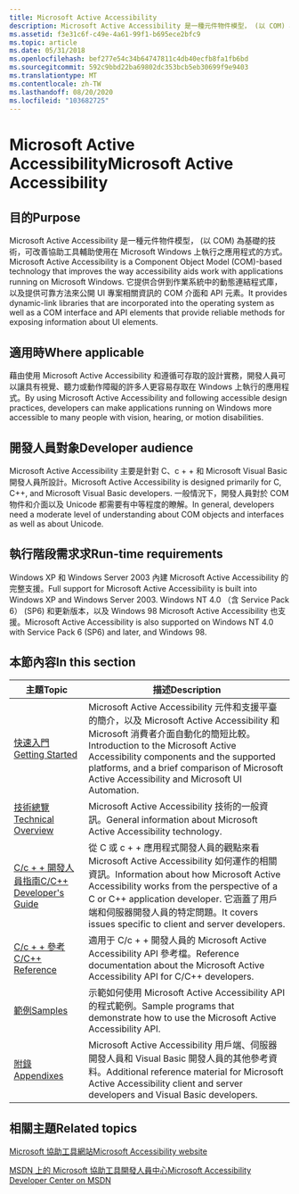 ```yaml
---
title: Microsoft Active Accessibility
description: Microsoft Active Accessibility 是一種元件物件模型， (以 COM) 為基礎的技術，可改善協助工具輔助使用在 Microsoft Windows 上執行之應用程式的方式。
ms.assetid: f3e31c6f-c49e-4a61-99f1-b695ece2bfc9
ms.topic: article
ms.date: 05/31/2018
ms.openlocfilehash: bef277e54c34b64747811c4db40ecfb8fa1fb6bd
ms.sourcegitcommit: 592c9bbd22ba69802dc353bcb5eb30699f9e9403
ms.translationtype: MT
ms.contentlocale: zh-TW
ms.lasthandoff: 08/20/2020
ms.locfileid: "103682725"
---
```

# <a name="microsoft-active-accessibility"></a><span data-ttu-id="4c95b-103">Microsoft Active Accessibility</span><span class="sxs-lookup"><span data-stu-id="4c95b-103">Microsoft Active Accessibility</span></span>

## <a name="purpose"></a><span data-ttu-id="4c95b-104">目的</span><span class="sxs-lookup"><span data-stu-id="4c95b-104">Purpose</span></span>

<span data-ttu-id="4c95b-105">Microsoft Active Accessibility 是一種元件物件模型， (以 COM) 為基礎的技術，可改善協助工具輔助使用在 Microsoft Windows 上執行之應用程式的方式。</span><span class="sxs-lookup"><span data-stu-id="4c95b-105">Microsoft Active Accessibility is a Component Object Model (COM)-based technology that improves the way accessibility aids work with applications running on Microsoft Windows.</span></span> <span data-ttu-id="4c95b-106">它提供合併到作業系統中的動態連結程式庫，以及提供可靠方法來公開 UI 專案相關資訊的 COM 介面和 API 元素。</span><span class="sxs-lookup"><span data-stu-id="4c95b-106">It provides dynamic-link libraries that are incorporated into the operating system as well as a COM interface and API elements that provide reliable methods for exposing information about UI elements.</span></span>

## <a name="where-applicable"></a><span data-ttu-id="4c95b-107">適用時</span><span class="sxs-lookup"><span data-stu-id="4c95b-107">Where applicable</span></span>

<span data-ttu-id="4c95b-108">藉由使用 Microsoft Active Accessibility 和遵循可存取的設計實務，開發人員可以讓具有視覺、聽力或動作障礙的許多人更容易存取在 Windows 上執行的應用程式。</span><span class="sxs-lookup"><span data-stu-id="4c95b-108">By using Microsoft Active Accessibility and following accessible design practices, developers can make applications running on Windows more accessible to many people with vision, hearing, or motion disabilities.</span></span>

## <a name="developer-audience"></a><span data-ttu-id="4c95b-109">開發人員對象</span><span class="sxs-lookup"><span data-stu-id="4c95b-109">Developer audience</span></span>

<span data-ttu-id="4c95b-110">Microsoft Active Accessibility 主要是針對 C、c + + 和 Microsoft Visual Basic 開發人員所設計。</span><span class="sxs-lookup"><span data-stu-id="4c95b-110">Microsoft Active Accessibility is designed primarily for C, C++, and Microsoft Visual Basic developers.</span></span> <span data-ttu-id="4c95b-111">一般情況下，開發人員對於 COM 物件和介面以及 Unicode 都需要有中等程度的瞭解。</span><span class="sxs-lookup"><span data-stu-id="4c95b-111">In general, developers need a moderate level of understanding about COM objects and interfaces as well as about Unicode.</span></span>

## <a name="run-time-requirements"></a><span data-ttu-id="4c95b-112">執行階段需求求</span><span class="sxs-lookup"><span data-stu-id="4c95b-112">Run-time requirements</span></span>

<span data-ttu-id="4c95b-113">Windows XP 和 Windows Server 2003 內建 Microsoft Active Accessibility 的完整支援。</span><span class="sxs-lookup"><span data-stu-id="4c95b-113">Full support for Microsoft Active Accessibility is built into Windows XP and Windows Server 2003.</span></span> <span data-ttu-id="4c95b-114">Windows NT 4.0 （含 Service Pack 6） (SP6) 和更新版本，以及 Windows 98 Microsoft Active Accessibility 也支援。</span><span class="sxs-lookup"><span data-stu-id="4c95b-114">Microsoft Active Accessibility is also supported on Windows NT 4.0 with Service Pack 6 (SP6) and later, and Windows 98.</span></span>

## <a name="in-this-section"></a><span data-ttu-id="4c95b-115">本節內容</span><span class="sxs-lookup"><span data-stu-id="4c95b-115">In this section</span></span>



| <span data-ttu-id="4c95b-116">主題</span><span class="sxs-lookup"><span data-stu-id="4c95b-116">Topic</span></span>                                                             | <span data-ttu-id="4c95b-117">描述</span><span class="sxs-lookup"><span data-stu-id="4c95b-117">Description</span></span>                                                                                                                                                                                 |
|-------------------------------------------------------------------|---------------------------------------------------------------------------------------------------------------------------------------------------------------------------------------------|
| [<span data-ttu-id="4c95b-118">快速入門</span><span class="sxs-lookup"><span data-stu-id="4c95b-118">Getting Started</span></span>](getting-started.md)<br/>                 | <span data-ttu-id="4c95b-119">Microsoft Active Accessibility 元件和支援平臺的簡介，以及 Microsoft Active Accessibility 和 Microsoft 消費者介面自動化的簡短比較。</span><span class="sxs-lookup"><span data-stu-id="4c95b-119">Introduction to the Microsoft Active Accessibility components and the supported platforms, and a brief comparison of Microsoft Active Accessibility and Microsoft UI Automation.</span></span><br/> |
| [<span data-ttu-id="4c95b-120">技術總覽</span><span class="sxs-lookup"><span data-stu-id="4c95b-120">Technical Overview</span></span>](technical-overview.md)<br/>           | <span data-ttu-id="4c95b-121">Microsoft Active Accessibility 技術的一般資訊。</span><span class="sxs-lookup"><span data-stu-id="4c95b-121">General information about Microsoft Active Accessibility technology.</span></span><br/>                                                                                                             |
| [<span data-ttu-id="4c95b-122">C/c + + 開發人員指南</span><span class="sxs-lookup"><span data-stu-id="4c95b-122">C/C++ Developer's Guide</span></span>](c-c---developer-s-guide.md)<br/> | <span data-ttu-id="4c95b-123">從 C 或 c + + 應用程式開發人員的觀點來看 Microsoft Active Accessibility 如何運作的相關資訊。</span><span class="sxs-lookup"><span data-stu-id="4c95b-123">Information about how Microsoft Active Accessibility works from the perspective of a C or C++ application developer.</span></span> <span data-ttu-id="4c95b-124">它涵蓋了用戶端和伺服器開發人員的特定問題。</span><span class="sxs-lookup"><span data-stu-id="4c95b-124">It covers issues specific to client and server developers.</span></span><br/>  |
| [<span data-ttu-id="4c95b-125">C/c + + 參考</span><span class="sxs-lookup"><span data-stu-id="4c95b-125">C/C++ Reference</span></span>](c-c---reference.md)<br/>                 | <span data-ttu-id="4c95b-126">適用于 C/c + + 開發人員的 Microsoft Active Accessibility API 參考檔。</span><span class="sxs-lookup"><span data-stu-id="4c95b-126">Reference documentation about the Microsoft Active Accessibility API for C/C++ developers.</span></span><br/>                                                                                       |
| [<span data-ttu-id="4c95b-127">範例</span><span class="sxs-lookup"><span data-stu-id="4c95b-127">Samples</span></span>](samples.md)<br/>                                 | <span data-ttu-id="4c95b-128">示範如何使用 Microsoft Active Accessibility API 的程式範例。</span><span class="sxs-lookup"><span data-stu-id="4c95b-128">Sample programs that demonstrate how to use the Microsoft Active Accessibility API.</span></span><br/>                                                                                              |
| [<span data-ttu-id="4c95b-129">附錄</span><span class="sxs-lookup"><span data-stu-id="4c95b-129">Appendixes</span></span>](appendixes.md)<br/>                           | <span data-ttu-id="4c95b-130">Microsoft Active Accessibility 用戶端、伺服器開發人員和 Visual Basic 開發人員的其他參考資料。</span><span class="sxs-lookup"><span data-stu-id="4c95b-130">Additional reference material for Microsoft Active Accessibility client and server developers and Visual Basic developers.</span></span><br/>                                                       |



 

## <a name="related-topics"></a><span data-ttu-id="4c95b-131">相關主題</span><span class="sxs-lookup"><span data-stu-id="4c95b-131">Related topics</span></span>

<dl> <dt>

[<span data-ttu-id="4c95b-132">Microsoft 協助工具網站</span><span class="sxs-lookup"><span data-stu-id="4c95b-132">Microsoft Accessibility website</span></span>](https://www.microsoft.com/enable/)
</dt> <dt>

[<span data-ttu-id="4c95b-133">MSDN 上的 Microsoft 協助工具開發人員中心</span><span class="sxs-lookup"><span data-stu-id="4c95b-133">Microsoft Accessibility Developer Center on MSDN</span></span>](/windows/apps/accessibility)
</dt> </dl>

 

